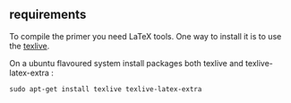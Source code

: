 ## requirements

To compile the primer you need LaTeX tools.
One way to install it is to use the [texlive](https://www.tug.org/texlive/).

On a ubuntu flavoured system install packages both texlive and texlive-latex-extra :

```
sudo apt-get install texlive texlive-latex-extra
```
